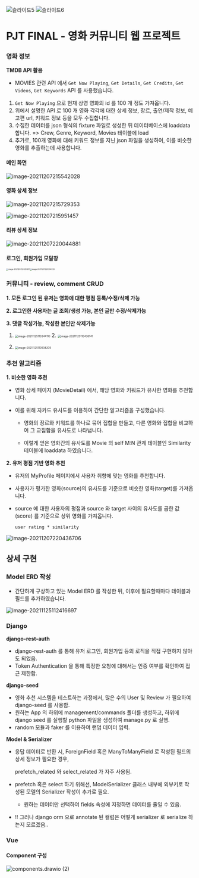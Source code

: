 ![슬라이드5](https://user-images.githubusercontent.com/87457901/159168556-a4043ecf-f521-4f48-b26b-03473dc9ef20.jpg)
![슬라이드6](https://user-images.githubusercontent.com/87457901/159168558-f122c91f-0bec-4e68-be7a-2bea35ab4cdd.jpg)


# PJT FINAL  - 영화 커뮤니티 웹 프로젝트

### 영화 정보

**TMDB API 활용** 

- MOVIES 관련 API 에서 `Get Now Playing`, `Get Details`, `Get Credits`, `Get Videos`, `Get Keywords` API 를 사용했습니다. 

1. `Get Now Playing` 으로 현재 상영 영화의 id 를 100 개 정도 가져옵니다.
2. 위에서 설명한 API 로 100 개 영화 각각에 대한 상세 정보, 장르, 출연/제작 정보, 예고편 url, 키워드 정보 등을 모두 수집합니다.
3. 수집한 데이터를 json 형식의 fixture 파일로 생성한 뒤 데이터베이스에 loaddata 합니다. => Crew, Genre, Keyword, Movies 테이블에 load
4. 추가로, 100개 영화에 대해 키워드 정보를 지닌 json 파일을 생성하여, 이를 비슷한 영화를 추출하는데 사용합니다. 

#### **메인 화면**

![image-20211207215542028](README.assets/image-20211207215542028.png)

#### **영화 상세 정보**

![image-20211207215729353](README.assets/image-20211207215729353.png)

![image-20211207215951457](README.assets/image-20211207215951457.png)

#### 리뷰 상세 정보 

![image-20211207220044881](README.assets/image-20211207220044881.png)

#### 로그인, 회원가입 모달창

  <img src="README.assets/image-20211207220251811.png" alt="image-20211207220251811" style="zoom: 33%;" /><img src="README.assets/image-20211207220304729.png" alt="image-20211207220304729" style="zoom:33%;" />

### 커뮤니티 - review, comment CRUD 

**1. 모든 로그인 된 유저는 영화에 대한 평점 등록/수정/삭제 가능**

**2. 로그인한 사용자는 글 조회/생성 가능, 본인 글만 수정/삭제가능**

**3. 댓글 작성가능, 작성한 본인만 삭제가능**

1. <img src="README.assets/image-20211125110344110.png" alt="image-20211125110344110" style="zoom:50%;" />   2. <img src="README.assets/image-20211125110438141.png" alt="image-20211125110438141" style="zoom:50%;" />

3.  <img src="README.assets/image-20211125110538205.png" alt="image-20211125110538205" style="zoom:50%;" />

### 추천 알고리즘

**1. 비슷한 영화 추천**

- 영화 상세 페이지 (MovieDetail) 에서, 해당 영화와 키워드가 유사한 영화를 추천합니다. 

- 이를 위해 자카드 유사도를 이용하여 간단한 알고리즘을 구성했습니다. 

  - 영화의 장르와 키워드를 하나로 묶어 집합을 만들고, 다른 영화와 집합을 비교하여 그 교집합을 유사도로 나타냅니다.

  - 이렇게 얻은 영화간의 유사도를 Movie 의 self M:N 관계 테이블인 Similarity 테이블에 loaddata 하였습니다.  

**2. 유저 평점 기반 영화 추천** 

- 유저의 MyProfile 페이지에서 사용자 취향에 맞는 영화를 추천합니다. 

- 사용자가 평가한 영화(source)의 유사도를 기준으로 비슷한 영화(target)를 가져옵니다. 

- source 에 대한 사용자의 평점과 source 와 target 사이의 유사도를 곱한 값 (score) 를 기준으로 상위 영화를 가져옵니다. 

  `user rating * similarity`

![image-20211207220436706](README.assets/image-20211207220436706.png)



## 상세 구현

###  Model ERD 작성

-  간단하게 구상하고 있는 Model ERD 를 작성한 뒤, 이후에 필요할때마다 테이블과 필드를 추가하였습니다. 

![image-20211125112416697](README.assets/image-20211125112416697.png)

### Django 

**django-rest-auth**

- django-rest-auth 를 통해 유저 로그인, 회원가입 등의 로직을 직접 구현하지 않아도 되었음.
- Token Authentication 을 통해 특정한 요청에 대해서는 인증 여부를 확인하여 접근 제한함.

**django-seed**

- 영화 추천 시스템을 테스트하는 과정에서,  많은 수의 User 및 Review 가 필요하여 django-seed 를 사용함.
- 원하는 App 의 하위에 management/commands 폴더를 생성하고, 하위에 django seed 를 실행할 python 파일을 생성하여 manage.py 로 실행. 
- random 모듈과 faker 를 이용하여 랜덤 데이터 입력. 

**Model & Serializer**

- 응답 데이터로 반환 시, ForeignField 혹은 ManyToManyField 로 작성된 필드의 상세 정보가 필요한 경우, 

  prefetch_related 와 select_related 가 자주 사용됨. 

- prefetch 혹은 select 하기 위해선, ModelSerializer 클래스 내부에 외부키로 작성된 모델의 Serializer 작성이 추가로 필요. 
  - 원하는 데이터만 선택하여 fields 속성에 지정하면 데이터를 줄일 수 있음. 
- !! 그러나 django orm 으로 annotate  된 컬럼은 어떻게 serializer 로 serialize 하는지 모르겠음..  



### Vue

#### Component 구성 

![components.drawio (2)](README.assets/components.drawio.png)


<!-- 
####  기타 어려웠던 점.. 기억할만한 점 

**Vue3**

- deprecated 된 기능이 몇가지 있어서, 수업 때 배운 기능이 적용이 안되는 경우가 종종 있었음 
- ex) filter .. 

**Life cycle Hook**

- template 에 vue data 를 사용하는 경우, 아직 로드되지 않은 데이터에 대해 error 가 발생하는 경우가 잦음 

  - router-view 가 created 될 때 필요한 정보를 server 에 axios 요청을 보내 가져오는 경우가 많은데, 
  - axios 가 응답을 받아 데이터를 저장하기 전에, template 이 먼저 render 되어 발생하는 문제

  - template 에 v-if 로 데이터가 저장되기 전에 렌더링 되는 것을 막음

**vuex**

- 여러 컴포넌트에서 공유되는 데이터를 저장  
  - 사용자 로그인 시 사용자 정보 저장  
  - 새로운 리뷰 생성 시, 생성 된 리뷰를 바로 필요한 다른 컴포넌트로 전달하는 등등 
-   ..?

**vue-star-rating**

- vue-star-rating 라이브러리 사용 

 ![image-20211125155625402](README.assets/image-20211125155625402.png)![image-20211125155653443](README.assets/image-20211125155653443.png)

- 별점을 표시에 이용,  rating 데이터와 바인딩해서 사용자가 별을 클릭 시 별점을 저장할 수 있도록 함.

```vue
<star-rating :increment="0.5" :show-rating="false" :rating="rating" @update:rating="rating = $event">
</star-rating>
```

**기타 어려웠던 점 **

- 특정 컴포넌트에서 리뷰를 생성, 수정, 삭제 시, 다른 컴포넌트의 리뷰 데이터도 변경되어야 하는데 단순히 변경이 되지 않아서 고치는 데 조금 애를 먹음

  

#### **HTML, CSS, JS**

**tailwind css**

- bootstrap 대신 커스터마이징이 간편한 tainwind css 를 사용함. 

- tailwind.config.js 에서 responsive screen 도 커스터마이징이 가능함. 

- 특정 컴포넌트에서는 bootstrap 을 사용하는 것도 가능함.

  ```vue
  <style scoped src="../assets/bootstrap.min.css">
  </style>
  ```

**HTML CSS**

- `<img>` 를 다룰 때 크기 조절 등에 어려움을 겪어서,  `<div>`  에 background image 로 넣는 방법을 많이 사용함. 

```vue
<div class="absolute" :style="{ 'background-image': 'url(' + getBackdropImgUrl + ')' }"></div>
```


 -->





